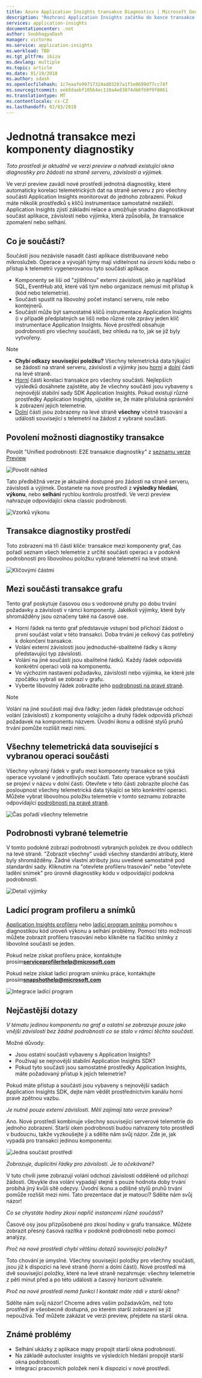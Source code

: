 ```yaml
---
title: Azure Application Insights transakce Diagnostics | Microsoft Docs
description: "Rozhraní Application Insights začátku do konce transakce diagnostics"
services: application-insights
documentationcenter: .net
author: SoubhagyaDash
manager: victormu
ms.service: application-insights
ms.workload: TBD
ms.tgt_pltfrm: ibiza
ms.devlang: multiple
ms.topic: article
ms.date: 01/19/2018
ms.author: sdash
ms.openlocfilehash: 1c7eaafe99717324ad03287a1f1e0699d77cc74f
ms.sourcegitcommit: eeb5daebf10564ec110a4e83874db0fb9f9f8061
ms.translationtype: MT
ms.contentlocale: cs-CZ
ms.lasthandoff: 02/03/2018
---
```

# <a name="unified-cross-component-transaction-diagnostics"></a>Jednotná transakce mezi komponenty diagnostiky

*Toto prostředí je aktuálně ve verzi preview a nahradí existující okna diagnostiky pro žádosti na straně serveru, závislosti a výjimek.*

Ve verzi preview zavádí nové prostředí jednotná diagnostiky, které automaticky korelaci telemetrických dat na straně serveru z pro všechny součásti Application Insights monitorovat do jednoho zobrazení. Pokud máte několik prostředků s klíčů instrumentace samostatné nezáleží. Application Insights zjistí základní relace a umožňuje snadno diagnostikovat součást aplikace, závislostí nebo výjimka, která způsobila, že transakce zpomalení nebo selhání.

## <a name="what-is-a-component"></a>Co je součástí?

Součásti jsou nezávisle nasadit částí aplikace distribuované nebo mikroslužeb. Operace a vývojáři týmy mají viditelnost na úrovni kódu nebo o přístup k telemetrii vygenerovanou tyto součásti aplikace.

* Komponenty se liší od "zjištěnou" externí závislosti, jako je například SQL, EventHub atd, které váš tým nebo organizace nemusí mít přístup k (kód nebo telemetrie).
* Součásti spustit na libovolný počet instancí serveru, role nebo kontejnerů.
* Součástí může být samostatné klíčů instrumentace Application Insights (i v případě předplatných se liší) nebo různé role zprávy jeden klíč instrumentace Application Insights. Nové prostředí obsahuje podrobnosti pro všechny součásti, bez ohledu na to, jak se již byly vytvořeny.

> [!NOTE]
> * **Chybí odkazy související položku?** Všechny telemetrická data týkající se žádosti na straně serveru, závislosti a výjimky jsou [horní](#cross-component-transaction-chart) a [dolní](#all-telemetry-related-to-the-selected-component-operation) části na levé straně. 
> * [Horní](#cross-component-transaction-chart) části korelaci transakce pro všechny součásti. Nejlepších výsledků dosáhnete zajistěte, aby že všechny součásti jsou vybaveny s nejnovější stabilní sady SDK Application Insights. Pokud existují různé prostředky Application Insights, ujistěte se, že máte příslušná oprávnění k zobrazení jejich telemetrie.
> * [Dolní](#all-telemetry-related-to-the-selected-component-operation) části jsou zobrazeny na levé straně **všechny** včetně trasování a události související s telemetrií na žádost z vybrané součásti.

## <a name="enable-transaction-diagnostics-experience"></a>Povolení možnosti diagnostiky transakce
Povolit "Unified podrobnosti: E2E transakce diagnostiky" z [seznamu verze Preview](app-insights-previews.md)

![Povolit náhled](media/app-insights-e2eTxn-diagnostics/previews.png)

Tato předběžná verze je aktuálně dostupné pro žádosti na straně serveru, závislosti a výjimek. Dostanete na nové prostředí z **výsledky hledání**, **výkonu**, nebo **selhání** rychlou kontrolu prostředí. Ve verzi preview nahrazuje odpovídající okna classic podrobnosti.

![Vzorků výkonu](media/app-insights-e2eTxn-diagnostics/performanceSamplesClickThrough.png)

## <a name="transaction-diagnostics-experience"></a>Transakce diagnostiky prostředí
Toto zobrazení má tři částí klíče: transakce mezi komponenty graf, čas pořadí seznam všech telemetrie z určité součásti operaci a v podokně podrobností pro libovolnou položku vybrané telemetrii na levé straně.

![Klíčovými částmi](media/app-insights-e2eTxn-diagnostics/3partsCrossComponent.png)

## <a name="cross-component-transaction-chart"></a>Mezi součásti transakce grafu

Tento graf poskytuje časovou osu s vodorovné pruhy po dobu trvání požadavky a závislosti v rámci komponenty. Jakékoli výjimky, které byly shromážděny jsou označeny také na časové ose.

* Horní řádek na tento graf představuje vstupní bod příchozí žádost o první součást volat v této transakci. Doba trvání je celkový čas potřebný k dokončení transakce.
* Volání externí závislosti jsou jednoduché-sbalitelné řádky s ikony představující typ závislosti.
* Volání na jiné součásti jsou sbalitelné řádků. Každý řádek odpovídá konkrétní operaci volá na komponentu.
* Ve výchozím nastavení požadavku, závislostí nebo výjimka, ke které jste zpočátku vybrali se zobrazí v grafu.
* Vyberte libovolný řádek zobrazíte jeho [podrobnosti na pravé straně](#details-of-the-selected-telemetry). 

> [!NOTE]
Volání na jiné součásti mají dva řádky: jeden řádek představuje odchozí volání (závislostí) z komponenty volajícího a druhý řádek odpovídá příchozí požadavek na komponentu názvem. Úvodní ikonu a odlišné stylů pruhů trvání pomůže rozlišit mezi nimi.

## <a name="all-telemetry-related-to-the-selected-component-operation"></a>Všechny telemetrická data související s vybranou operaci součásti

Všechny vybraný řádek v grafu mezi komponenty transakce se týká operace vyvolané v jednotlivých součástí. Tato operace vybrané součásti se projeví v názvu v dolní části. Otevřete v této části zobrazíte ploché čas posloupnost všechny telemetrická data týkající se této konkrétní operaci. Můžete vybrat libovolnou položku telemetrie v tomto seznamu zobrazíte odpovídající [podrobnosti na pravé straně](#details-of-the-selected-telemetry).

![Čas pořadí všechny telemetrie](media/app-insights-e2eTxn-diagnostics/allTelemetryDrawerOpened.png)

## <a name="details-of-the-selected-telemetry"></a>Podrobnosti vybrané telemetrie

V tomto podokně zobrazí podrobnosti vybraných položek ze dvou oddílech na levé straně. "Zobrazit všechny" uvádí všechny standardní atributy, které byly shromážděny. Žádné vlastní atributy jsou uvedené samostatně pod standardní sady. Kliknutím na "otevřete profileru trasování" nebo "otevřete ladění snímek" pro úrovně diagnostiky kódu v odpovídající podokna podrobností.

![Detail výjimky](media/app-insights-e2eTxn-diagnostics/exceptiondetail.png)

## <a name="profiler-and-snapshot-debugger"></a>Ladicí program profileru a snímků

[Application Insights profileru](app-insights-profiler.md) nebo [ladicí program snímku](app-insights-snapshot-debugger.md) pomohou s diagnostikou kód úroveň výkonu a selhání problémy. Pomocí této možnosti můžete zobrazit profileru trasování nebo klikněte na tlačítko snímky z libovolné součásti se jeden.

Pokud nelze získat profileru práce, kontaktujte prosím**serviceprofilerhelp@microsoft.com**

Pokud nelze získat ladicí program snímku práce, kontaktujte prosím**snapshothelp@microsoft.com**

![Integrace ladicí program](media/app-insights-e2eTxn-diagnostics/debugSnapshot.png)

## <a name="faq"></a>Nejčastější dotazy

*V tématu jedinou komponentu na graf a ostatní se zobrazuje pouze jako vnější závislosti bez žádné podrobnosti co se stalo v rámci těchto součástí.*

Možné důvody:

* Jsou ostatní součásti vybaveny s Application Insights?
* Používají se nejnovější stabilní Application Insights SDK?
* Pokud tyto součásti jsou samostatné prostředky Application Insights, máte požadovaný přístup k jejich telemetrie?

Pokud máte přístup a součásti jsou vybaveny s nejnovější sadách Application Insights SDK, dejte nám vědět prostřednictvím kanálu horní pravé zpětnou vazbu.

*Je nutné pouze externí závislosti. Měli zajímají tato verze preview?*

Ano. Nové prostředí kombinuje všechny související serverové telemetrie do jednoho zobrazení. Starší oken podrobností budou nahrazeny toto prostředí v budoucnu, takže vyzkoušejte ji a sdělte nám svůj názor. Zde je, jak vypadá pro transakci jedinou komponentu:

![Jedna součást prostředí](media/app-insights-e2eTxn-diagnostics/singleComponent.png)

*Zobrazuje, duplicitní řádky pro závislosti. Je to očekávané?*

V tuto chvíli jsme zobrazují volání odchozí závislostí odděleně od příchozí žádosti. Obvykle dva volání vypadají stejně s pouze hodnota doby trvání probíhá jiný kvůli sítě odezvy. Úvodní ikonu a odlišné stylů pruhů trvání pomůže rozlišit mezi nimi. Tato prezentace dat je matoucí? Sdělte nám svůj názor!

*Co se chystáte hodiny zkosí napříč instancemi různé součásti?*

Časové osy jsou přizpůsobené pro zkosí hodiny v grafu transakce. Můžete zobrazit přesný časová razítka v podokně podrobností nebo pomocí analýzy.

*Proč na nové prostředí chybí většinu dotazů související položky?*

Toto chování je úmyslné. Všechny související položky pro všechny součásti, jsou již k dispozici na levé straně (horní a dolní části). Nové prostředí má dvě související položky, které na levé straně nezahrnuje: všechny telemetrie z pěti minut před a po této události a časový horizont uživatele.

*Proč na nové prostředí nemá funkci I kontakt máte rádi v starší okna?*

Sdělte nám svůj názor! Chceme adres vašim požadavkům, než toto prostředí je všeobecně dostupná, po kterém starší zobrazení se již nepoužívá. Teď můžete zakázat ve verzi preview, přejdete na starší okna.

## <a name="known-issues"></a>Známé problémy

* Selhání ukázky z aplikace mapy propojit starší okna podrobností.
* Na základě autocluster insights ve výsledcích hledání propojit starší okna podrobností.
* Integraci pracovních položek není k dispozici v nové prostředí.
